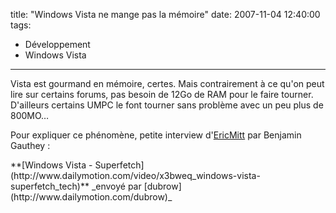 title: "Windows Vista ne mange pas la mémoire"
date: 2007-11-04 12:40:00
tags:
  - Développement
  - Windows Vista
---

Vista est gourmand en mémoire, certes. Mais contrairement à ce qu'on peut lire sur certains forums, pas besoin de 12Go de RAM pour le faire tourner. D'ailleurs certains UMPC le font tourner sans problème avec un peu plus de 800MO&#8230;

<!-- more -->

Pour expliquer ce phénomène, petite interview d'[EricMitt](http://blogs.msdn.com/b/ericmitt/archive/2007/10/30/superfetch.aspx) par Benjamin Gauthey&nbsp;:

<div>
**[Windows Vista - Superfetch](http://www.dailymotion.com/video/x3bweq_windows-vista-superfetch_tech)**
_envoyé par [dubrow](http://www.dailymotion.com/dubrow)_</div>